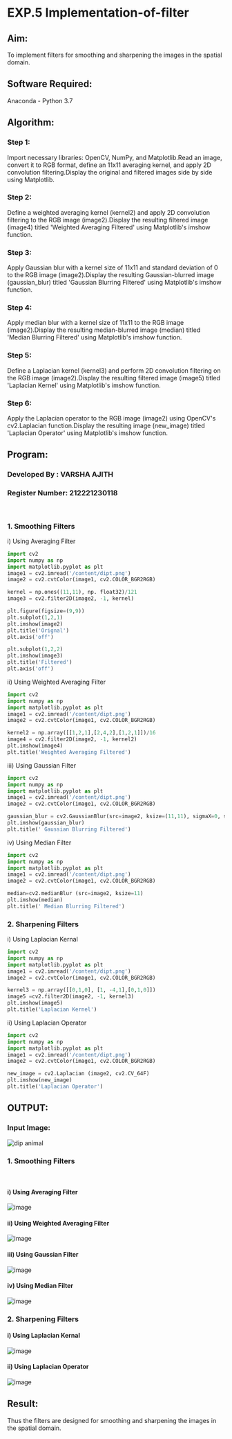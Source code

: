 # EXP.5 Implementation-of-filter
## Aim:
To implement filters for smoothing and sharpening the images in the spatial domain.

## Software Required:
Anaconda - Python 3.7

## Algorithm:
### Step 1:
Import necessary libraries: OpenCV, NumPy, and Matplotlib.Read an image, convert it to RGB format, define an 11x11 averaging kernel, and apply 2D convolution filtering.Display the original and filtered images side by side using Matplotlib.

### Step 2:
Define a weighted averaging kernel (kernel2) and apply 2D convolution filtering to the RGB image (image2).Display the resulting filtered image (image4) titled 'Weighted Averaging Filtered' using Matplotlib's imshow function.

### Step 3:
Apply Gaussian blur with a kernel size of 11x11 and standard deviation of 0 to the RGB image (image2).Display the resulting Gaussian-blurred image (gaussian_blur) titled 'Gaussian Blurring Filtered' using Matplotlib's imshow function.

### Step 4:
Apply median blur with a kernel size of 11x11 to the RGB image (image2).Display the resulting median-blurred image (median) titled 'Median Blurring Filtered' using Matplotlib's imshow function.

### Step 5:
Define a Laplacian kernel (kernel3) and perform 2D convolution filtering on the RGB image (image2).Display the resulting filtered image (image5) titled 'Laplacian Kernel' using Matplotlib's imshow function.

### Step 6:
Apply the Laplacian operator to the RGB image (image2) using OpenCV's cv2.Laplacian function.Display the resulting image (new_image) titled 'Laplacian Operator' using Matplotlib's imshow function.

## Program:
### Developed By   : VARSHA AJITH
### Register Number: 212221230118
</br>

### 1. Smoothing Filters

i) Using Averaging Filter
```Python
import cv2
import numpy as np
import matplotlib.pyplot as plt
image1 = cv2.imread('/content/dipt.png')
image2 = cv2.cvtColor(image1, cv2.COLOR_BGR2RGB)

kernel = np.ones((11,11), np. float32)/121
image3 = cv2.filter2D(image2, -1, kernel)

plt.figure(figsize=(9,9))
plt.subplot(1,2,1)
plt.imshow(image2)
plt.title('Orignal')
plt.axis('off')

plt.subplot(1,2,2)
plt.imshow(image3)
plt.title('Filtered')
plt.axis('off')
```
ii) Using Weighted Averaging Filter
```Python
import cv2
import numpy as np
import matplotlib.pyplot as plt
image1 = cv2.imread('/content/dipt.png')
image2 = cv2.cvtColor(image1, cv2.COLOR_BGR2RGB)

kernel2 = np.array([[1,2,1],[2,4,2],[1,2,1]])/16
image4 = cv2.filter2D(image2, -1, kernel2)
plt.imshow(image4)
plt.title('Weighted Averaging Filtered')
```
iii) Using Gaussian Filter
```Python
import cv2
import numpy as np
import matplotlib.pyplot as plt
image1 = cv2.imread('/content/dipt.png')
image2 = cv2.cvtColor(image1, cv2.COLOR_BGR2RGB)

gaussian_blur = cv2.GaussianBlur(src=image2, ksize=(11,11), sigmaX=0, sigmaY=0)
plt.imshow(gaussian_blur)
plt.title(' Gaussian Blurring Filtered')
```

iv) Using Median Filter
```Python
import cv2
import numpy as np
import matplotlib.pyplot as plt
image1 = cv2.imread('/content/dipt.png')
image2 = cv2.cvtColor(image1, cv2.COLOR_BGR2RGB)

median=cv2.medianBlur (src=image2, ksize=11)
plt.imshow(median)
plt.title(' Median Blurring Filtered')
```

### 2. Sharpening Filters
i) Using Laplacian Kernal
```Python
import cv2
import numpy as np
import matplotlib.pyplot as plt
image1 = cv2.imread('/content/dipt.png')
image2 = cv2.cvtColor(image1, cv2.COLOR_BGR2RGB)

kernel3 = np.array([[0,1,0], [1, -4,1],[0,1,0]])
image5 =cv2.filter2D(image2, -1, kernel3)
plt.imshow(image5)
plt.title('Laplacian Kernel')
```
ii) Using Laplacian Operator
```Python
import cv2
import numpy as np
import matplotlib.pyplot as plt
image1 = cv2.imread('/content/dipt.png')
image2 = cv2.cvtColor(image1, cv2.COLOR_BGR2RGB)

new_image = cv2.Laplacian (image2, cv2.CV_64F)
plt.imshow(new_image)
plt.title('Laplacian Operator')
```

## OUTPUT:
### Input Image:
![dip animal](https://github.com/kanishka2305/Implementation-of-filter/assets/113497357/e1402b4b-169e-4d6a-bd45-63e4b75e116a)

### 1. Smoothing Filters
</br>

#### i) Using Averaging Filter
![image](https://github.com/kanishka2305/Implementation-of-filter/assets/113497357/21d4046c-0353-479c-8481-eadcab806cd2)

#### ii) Using Weighted Averaging Filter
![image](https://github.com/kanishka2305/Implementation-of-filter/assets/113497357/ebfc87b3-2f46-4f32-befe-5676c2064179)

#### iii) Using Gaussian Filter
![image](https://github.com/kanishka2305/Implementation-of-filter/assets/113497357/f3e893ed-8bee-4574-a911-e2e7f5da5263)


#### iv) Using Median Filter
![image](https://github.com/kanishka2305/Implementation-of-filter/assets/113497357/7c5cb227-9b47-4286-b4a0-6492127b4907)


### 2. Sharpening Filters

#### i) Using Laplacian Kernal
![image](https://github.com/kanishka2305/Implementation-of-filter/assets/113497357/7b06d5df-ec72-4b62-b950-3c4a9fb8e340)

#### ii) Using Laplacian Operator
![image](https://github.com/kanishka2305/Implementation-of-filter/assets/113497357/62ab2852-596a-4484-85ba-930d47a88772)


## Result:
Thus the filters are designed for smoothing and sharpening the images in the spatial domain.
